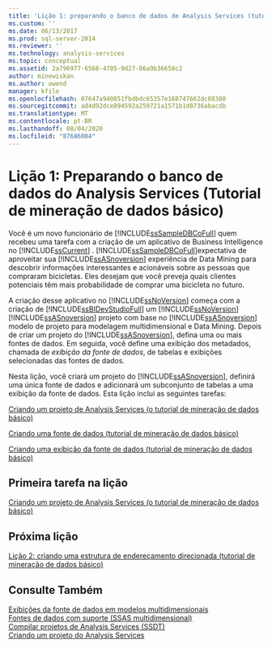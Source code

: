 ```yaml
---
title: 'Lição 1: preparando o banco de dados de Analysis Services (tutorial básico de Data Mining) | Microsoft Docs'
ms.custom: ''
ms.date: 06/13/2017
ms.prod: sql-server-2014
ms.reviewer: ''
ms.technology: analysis-services
ms.topic: conceptual
ms.assetid: 2a796977-6568-4705-9d27-86a9b36658c2
author: minewiskan
ms.author: owend
manager: kfile
ms.openlocfilehash: 07647a940851fbdbdc65357e168747662dc88380
ms.sourcegitcommit: ad4d92dce894592a259721a1571b1d8736abacdb
ms.translationtype: MT
ms.contentlocale: pt-BR
ms.lasthandoff: 08/04/2020
ms.locfileid: "87686004"
---
```

# <a name="lesson-1-preparing-the-analysis-services-database-basic-data-mining-tutorial"></a>Lição 1: Preparando o banco de dados do Analysis Services (Tutorial de mineração de dados básico)
  Você é um novo funcionário de [!INCLUDE[ssSampleDBCoFull](../includes/sssampledbcofull-md.md)] quem recebeu uma tarefa com a criação de um aplicativo de Business Intelligence no [!INCLUDE[ssCurrent](../includes/sscurrent-md.md)] . [!INCLUDE[ssSampleDBCoFull](../includes/sssampledbcofull-md.md)]expectativa de aproveitar sua [!INCLUDE[ssASnoversion](../includes/ssasnoversion-md.md)] experiência de Data Mining para descobrir informações interessantes e acionáveis sobre as pessoas que compraram bicicletas. Eles desejam que você preveja quais clientes potenciais têm mais probabilidade de comprar uma bicicleta no futuro.  
  
 A criação desse aplicativo no [!INCLUDE[ssNoVersion](../includes/ssnoversion-md.md)] começa com a criação de [!INCLUDE[ssBIDevStudioFull](../includes/ssbidevstudiofull-md.md)] um [!INCLUDE[ssNoVersion](../includes/ssnoversion-md.md)] [!INCLUDE[ssASnoversion](../includes/ssasnoversion-md.md)] projeto com base no [!INCLUDE[ssASnoversion](../includes/ssasnoversion-md.md)] modelo de projeto para modelagem multidimensional e Data Mining. Depois de criar um projeto do [!INCLUDE[ssASnoversion](../includes/ssasnoversion-md.md)], defina uma ou mais fontes de dados. Em seguida, você define uma exibição dos metadados, chamada de *exibição da fonte de dados*, de tabelas e exibições selecionadas das fontes de dados.  
  
 Nesta lição, você criará um projeto do [!INCLUDE[ssASnoversion](../includes/ssasnoversion-md.md)], definirá uma única fonte de dados e adicionará um subconjunto de tabelas a uma exibição da fonte de dados. Esta lição inclui as seguintes tarefas:  
  
 [Criando um projeto de Analysis Services &#40;o tutorial de mineração de dados básico&#41;](../../2014/tutorials/creating-an-analysis-services-project-basic-data-mining-tutorial.md)  
  
 [Criando uma fonte de dados &#40;tutorial de mineração de dados básico&#41;](../../2014/tutorials/creating-a-data-source-basic-data-mining-tutorial.md)  
  
 [Criando uma exibição da fonte de dados &#40;tutorial de mineração de dados básico&#41;](../../2014/tutorials/creating-a-data-source-view-basic-data-mining-tutorial.md)  
  
## <a name="first-task-in-lesson"></a>Primeira tarefa na lição  
 [Criando um projeto de Analysis Services &#40;o tutorial de mineração de dados básico&#41;](../../2014/tutorials/creating-an-analysis-services-project-basic-data-mining-tutorial.md)  
  
## <a name="next-lesson"></a>Próxima lição  
 [Lição 2: criando uma estrutura de endereçamento direcionada &#40;tutorial de mineração de dados básico&#41;](../../2014/tutorials/lesson-2-building-a-targeted-mailing-structure-basic-data-mining-tutorial.md)  
  
## <a name="see-also"></a>Consulte Também  
 [Exibições da fonte de dados em modelos multidimensionais](https://docs.microsoft.com/analysis-services/multidimensional-models/data-source-views-in-multidimensional-models)   
 [Fontes de dados com suporte &#40;SSAS multidimensional&#41;](https://docs.microsoft.com/analysis-services/multidimensional-models/supported-data-sources-ssas-multidimensional)   
 [Compilar projetos de Analysis Services &#40;SSDT&#41;](https://docs.microsoft.com/analysis-services/multidimensional-models/build-analysis-services-projects-ssdt)   
 [Criando um projeto do Analysis Services](../analysis-services/lesson-1-1-creating-an-analysis-services-project.md)  
  
  
